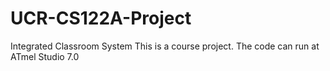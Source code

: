 # UCR-CS122A-Project
Integrated Classroom System
This is a course project. The code can run at ATmel Studio 7.0
